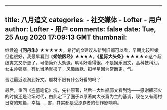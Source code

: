 
---
title: 八月追文
categories: 
    - 社交媒体
    - Lofter - 用户
author: Lofter - 用户
comments: false
date: Tue, 25 Aug 2020 17:09:13 GMT
thumbnail: 
---

<div>   
<p>继续追<strong>《问丹朱》★★★★★</strong>，希行的文建议从新到旧都可以看，早期比较稚嫩但也很好，我最早看到《<strong>娇娘医经》★★★★</strong>。<strong>《星际大头条》★★★★☆</strong>这个超级爽文又断更了，可惜简介太劝退，明明好看得很。不是娱乐圈文，高科技科幻，女主帅强痞，有仇当场就报了，风趣幽默，扣半星因为常断更，气。</p> 
<p>晋江最近没淘到好文。题材不限有什么好看的吗？</p> 
<p>最后，重回《盗墓笔记》坑，先补原著，然后一大堆瓶邪文看到饱——感谢瓶邪火的时候还是论坛时代，由此定下了圈子以原著向大长篇为主的基调，现在又有雨村日常的短篇，幸福……害，其实都是受原作者的创作影响嘛。</p> 
<p><br></p>  
</div>
            